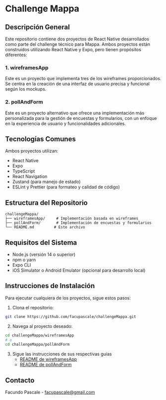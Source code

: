 # Challenge Mappa

## Descripción General
Este repositorio contiene dos proyectos de React Native desarrollados como parte del challenge técnico para Mappa. Ambos proyectos están construidos utilizando React Native y Expo, pero tienen propósitos diferentes:

### 1. wireframesApp
Este es un proyecto que implementa tres de los wireframes proporcionados. Se centra en la creación de una interfaz de usuario precisa y funcional según los mockups.

### 2. pollAndForm
Este es un proyecto alternativo que ofrece una implementación más personalizada para la gestión de encuestas y formularios, con un enfoque en la experiencia de usuario y funcionalidades adicionales.

## Tecnologías Comunes
Ambos proyectos utilizan:
- React Native
- Expo
- TypeScript
- React Navigation
- Zustand (para manejo de estado)
- ESLint y Prettier (para formateo y calidad de código)

## Estructura del Repositorio
```
challengeMappa/
├── wireframesApp/     # Implementación basada en wireframes
├── pollAndForm/       # Implementación de encuestas y formularios
└── README.md         # Este archivo
```

## Requisitos del Sistema
- Node.js (versión 14 o superior)
- npm o yarn
- Expo CLI
- iOS Simulator o Android Emulator (opcional para desarrollo local)

## Instrucciones de Instalación

Para ejecutar cualquiera de los proyectos, sigue estos pasos:

1. Clona el repositorio:
```bash
git clone https://github.com/facupascale/challengeMappa.git
```

2. Navega al proyecto deseado:
```bash
cd challengeMappa/wireframesApp
# o
cd challengeMappa/pollAndForm
```

3. Sigue las instrucciones de sus respectivas guias
    - [README de wireframesApp](./wireframesApp/README.md)
    - [README de pollAndForm](./pollAndForm/README.md)

## Contacto
Facundo Pascale - facupascale@gmail.com 